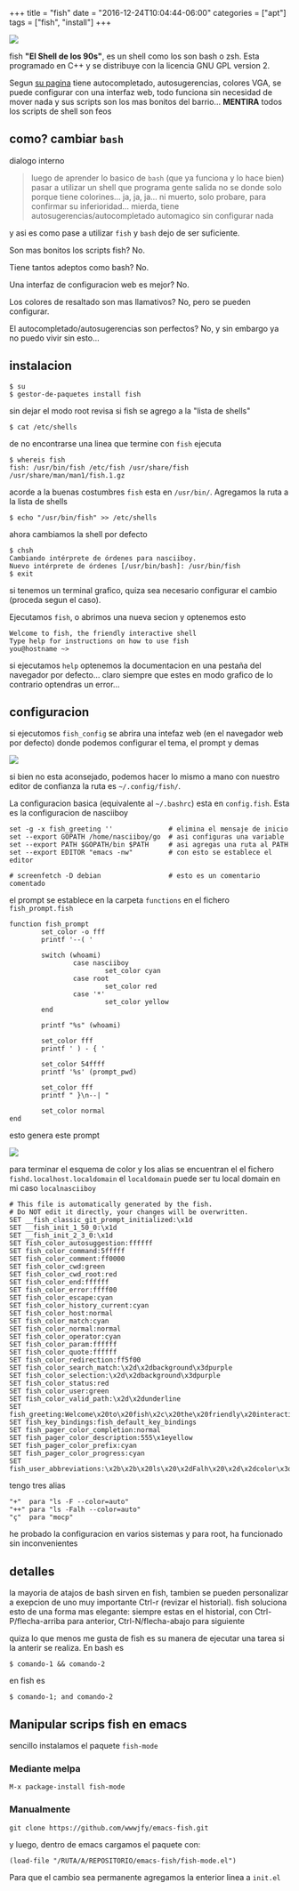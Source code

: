 +++
title = "fish"
date = "2016-12-24T10:04:44-06:00"
categories = ["apt"]
tags = ["fish", "install"]
+++

![](../ascii_fish.png)

fish **"El Shell de los 90s"**, es un shell como los son bash o zsh. Esta
programado en C++ y se distribuye con la licencia GNU GPL version 2.

Segun [su pagina](https://fishshell.com/) tiene autocompletado, autosugerencias,
colores VGA, se puede configurar con una interfaz web, todo funciona sin
necesidad de mover nada y sus scripts son los mas bonitos del
barrio... **MENTIRA** todos los scripts de shell son feos

## como? cambiar `bash`

dialogo interno

> luego de aprender lo basico de `bash` (que ya funciona y lo hace bien) pasar a
> utilizar un shell que programa gente salida no se donde solo porque tiene
> colorines... ja, ja, ja... ni muerto, solo probare, para confirmar su
> inferioridad... mierda, tiene autosugerencias/autocompletado automagico sin
> configurar nada

y asi es como pase a utilizar `fish` y `bash` dejo de ser suficiente.

Son mas bonitos los scripts fish? No.

Tiene tantos adeptos como bash? No.

Una interfaz de configuracion web es mejor? No.

Los colores de resaltado son mas llamativos? No, pero se pueden configurar.

El autocompletado/autosugerencias son perfectos? No, y sin embargo ya no puedo
vivir sin esto...

## instalacion

    $ su
    $ gestor-de-paquetes install fish

sin dejar el modo root revisa si fish se agrego a la "lista de shells"

    $ cat /etc/shells

de no encontrarse una linea que termine con `fish` ejecuta

    $ whereis fish
    fish: /usr/bin/fish /etc/fish /usr/share/fish /usr/share/man/man1/fish.1.gz

acorde a la buenas costumbres `fish` esta en `/usr/bin/`. Agregamos la ruta
a la lista de shells

    $ echo "/usr/bin/fish" >> /etc/shells

ahora cambiamos la shell por defecto

    $ chsh
    Cambiando intérprete de órdenes para nasciiboy.
    Nuevo intérprete de órdenes [/usr/bin/bash]: /usr/bin/fish
    $ exit

si tenemos un terminal grafico, quiza sea necesario configurar el cambio
(proceda segun el caso).

Ejecutamos `fish`, o abrimos una nueva secion y optenemos esto

    Welcome to fish, the friendly interactive shell
    Type help for instructions on how to use fish
    you@hostname ~>

si ejecutamos `help` optenemos la documentacion en una pestaña del navegador por
defecto... claro siempre que estes en modo grafico de lo contrario
optendras un error...

## configuracion

si ejecutomos `fish_config` se abrira una intefaz web (en el navegador web por
defecto) donde podemos configurar el tema, el prompt y demas

![](../fish_customize.png)

si bien no esta aconsejado, podemos hacer lo mismo a mano con nuestro editor de
confianza la ruta es `~/.config/fish/`.

La configuracion basica (equivalente al `~/.bashrc`) esta en `config.fish`. Esta es
la configuracion de nasciiboy

    set -g -x fish_greeting ''              # elimina el mensaje de inicio
    set --export GOPATH /home/nasciiboy/go  # asi configuras una variable
    set --export PATH $GOPATH/bin $PATH     # asi agregas una ruta al PATH
    set --export EDITOR "emacs -nw"         # con esto se establece el editor

    # screenfetch -D debian                 # esto es un comentario comentado

el prompt se establece en la carpeta `functions` en el fichero
`fish_prompt.fish`

    function fish_prompt
            set_color -o fff
            printf '--( '

            switch (whoami)
                    case nasciiboy
                            set_color cyan
                    case root
                            set_color red
                    case '*'
                            set_color yellow
            end

            printf "%s" (whoami)

            set_color fff
            printf ' ) - { '

            set_color 54ffff
            printf '%s' (prompt_pwd)

            set_color fff
            printf " }\n--| "

            set_color normal
    end

esto genera este prompt

![](../nascii_prompt.png)

para terminar el esquema de color y los alias se encuentran el el fichero
`fishd.localhost.localdomain` el `localdomain` puede ser tu local domain en mi
caso `localnasciiboy`

    # This file is automatically generated by the fish.
    # Do NOT edit it directly, your changes will be overwritten.
    SET __fish_classic_git_prompt_initialized:\x1d
    SET __fish_init_1_50_0:\x1d
    SET __fish_init_2_3_0:\x1d
    SET fish_color_autosuggestion:ffffff
    SET fish_color_command:5fffff
    SET fish_color_comment:ff0000
    SET fish_color_cwd:green
    SET fish_color_cwd_root:red
    SET fish_color_end:ffffff
    SET fish_color_error:ffff00
    SET fish_color_escape:cyan
    SET fish_color_history_current:cyan
    SET fish_color_host:normal
    SET fish_color_match:cyan
    SET fish_color_normal:normal
    SET fish_color_operator:cyan
    SET fish_color_param:ffffff
    SET fish_color_quote:ffffff
    SET fish_color_redirection:ff5f00
    SET fish_color_search_match:\x2d\x2dbackground\x3dpurple
    SET fish_color_selection:\x2d\x2dbackground\x3dpurple
    SET fish_color_status:red
    SET fish_color_user:green
    SET fish_color_valid_path:\x2d\x2dunderline
    SET fish_greeting:Welcome\x20to\x20fish\x2c\x20the\x20friendly\x20interactive\x20shell\x0aType\x20\x1b\x5b32mhelp\x1b\x5b30m\x1b\x28B\x1b\x5bm\x20for\x20instructions\x20on\x20how\x20to\x20use\x20fish
    SET fish_key_bindings:fish_default_key_bindings
    SET fish_pager_color_completion:normal
    SET fish_pager_color_description:555\x1eyellow
    SET fish_pager_color_prefix:cyan
    SET fish_pager_color_progress:cyan
    SET fish_user_abbreviations:\x2b\x2b\x20ls\x20\x2dFalh\x20\x2d\x2dcolor\x3dauto\x1e\x2b\x20ls\x20\x2dF\x20\x2d\x2dcolor\x3dauto\x1e\u00e7\x20mocp

tengo tres alias

    "+"  para "ls -F --color=auto"
    "++" para "ls -Falh --color=auto"
    "ç"  para "mocp"

he probado la configuracion en varios sistemas y para root, ha funcionado sin
inconvenientes

## detalles

la mayoria de atajos de bash sirven en fish, tambien se pueden personalizar a
exepcion de uno muy importante Ctrl-r (revizar el historial). fish soluciona
esto de una forma mas elegante: siempre estas en el historial, con
Ctrl-P/flecha-arriba para anterior, Ctrl-N/flecha-abajo para siguiente

quiza lo que menos me gusta de fish es su manera de ejecutar una tarea si la anterir se
realiza. En bash es

    $ comando-1 && comando-2

en fish es

    $ comando-1; and comando-2

## Manipular scrips fish en emacs

sencillo instalamos el paquete `fish-mode`

### Mediante melpa

    M-x package-install fish-mode

### Manualmente

    git clone https://github.com/wwwjfy/emacs-fish.git

y luego, dentro de emacs cargamos el paquete con:

    (load-file "/RUTA/A/REPOSITORIO/emacs-fish/fish-mode.el")

Para que el cambio sea permanente agregamos la enterior linea a `init.el`
